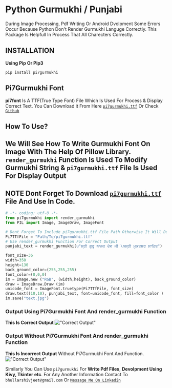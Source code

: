 # Python Gurmukhi / Punjabi

During Image Processing, Pdf Writing Or Android Dvolpment Some Errors Occur Because Python Don't Render Gurmukhi Languge Correctly.
This Package Is Helpfull In Process That All Charecters Correctly.

## INSTALLATION
**Using Pip Or Pip3**
```shell
pip install pi7gurmukhi
```

## Pi7Gurmukhi Font 
**pi7font** Is A TTF(True Type Font) File Which Is Used For Process & Display Correct Text. 
You Can Download it From Here [`pi7gurmukhi.ttf`](https://github.com/shivjeetbhullar/pi7gurmukhi/raw/master/fonts/pi7gurmukhi.ttf) Or Check [`Github`](https://github.com/shivjeetbhullar/pi7gurmukhi/tree/master/fonts)

## How To Use?
We Will See How To Write Gurmukhi Font On Image With The Help Of Pillow Library.
`render_gurmukhi` Function Is Used To Modify Gurmukhi String & `pi7gurmukhi.ttf` File Is Used For Display Output
---
**NOTE**
Dont Forget To Download [`pi7gurmukhi.ttf`](https://github.com/shivjeetbhullar/pi7gurmukhi/raw/master/fonts/pi7gurmukhi.ttf) File And Use In Code.
---
```python
# -*- coding: utf-8 -*-
from pi7gurmukhi import render_gurmukhi
from PIL import Image, ImageDraw, ImageFont

# Dont Forget To Include pi7gurmukhi.ttf File Path Otherwise It Will Don't Work
Pi7TTfFile = "Path/To/pi7gurmukhi.ttf"
# Use render_gurmukhi Function For Correct Output
punjabi_text = render_gurmukhi(u"ਸ੍ਰੀ ਗੁਰੂ ਨਾਨਕ ਦੇਵ ਜੀ \nਸ੍ਰੀ ਮੁਕਤਸਰ ਸਾਹਿਬ")

font_size=36
width=350
height=130
back_ground_color=(255,255,255)
font_color=(0,0,0)
im = Image.new ("RGB", (width,height), back_ground_color)
draw = ImageDraw.Draw (im)
unicode_font = ImageFont.truetype(Pi7TTfFile, font_size)
draw.text((10,10), punjabi_text, font=unicode_font, fill=font_color )
im.save("text.jpg")
```
### Output Using Pi7Gurmukhi Font And render_gurmukhi Function
**This Is Correct Output**
!["Correct Output"](https://raw.githubusercontent.com/shivjeetbhullar/pi7gurmukhi/master/images/correct.jpg)

### Output Without Pi7Gurmukhi Font And render_gurmukhi Function
**This Is Incorrect Output** Without Pi7Gurmukhi Font And Function.
!["Correct Output"](https://raw.githubusercontent.com/shivjeetbhullar/pi7gurmukhi/master/images/uncorrect.jpg)

Similarly You Can Use `pi7gurmukhi` For **Write Pdf Files**, **Devolpment Using Kivy, Tkinter etc**.
For Any Another Information Contact To `bhullarshivjeet@gmail.com` Or [`Message Me On Linkedin`](https://in.linkedin.com/in/shivjeet-bhullar-2ba36b169)
